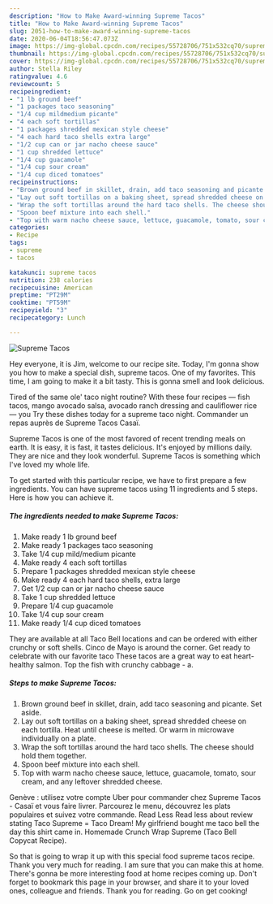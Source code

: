 ```yaml
---
description: "How to Make Award-winning Supreme Tacos"
title: "How to Make Award-winning Supreme Tacos"
slug: 2051-how-to-make-award-winning-supreme-tacos
date: 2020-06-04T18:56:47.073Z
image: https://img-global.cpcdn.com/recipes/55728706/751x532cq70/supreme-tacos-recipe-main-photo.jpg
thumbnail: https://img-global.cpcdn.com/recipes/55728706/751x532cq70/supreme-tacos-recipe-main-photo.jpg
cover: https://img-global.cpcdn.com/recipes/55728706/751x532cq70/supreme-tacos-recipe-main-photo.jpg
author: Stella Riley
ratingvalue: 4.6
reviewcount: 5
recipeingredient:
- "1 lb ground beef"
- "1 packages taco seasoning"
- "1/4 cup mildmedium picante"
- "4 each soft tortillas"
- "1 packages shredded mexican style cheese"
- "4 each hard taco shells extra large"
- "1/2 cup can or jar nacho cheese sauce"
- "1 cup shredded lettuce"
- "1/4 cup guacamole"
- "1/4 cup sour cream"
- "1/4 cup diced tomatoes"
recipeinstructions:
- "Brown ground beef in skillet, drain, add taco seasoning and picante. Set aside."
- "Lay out soft tortillas on a baking sheet, spread shredded cheese on each tortilla. Heat until cheese is melted. Or warm in microwave individually on a plate."
- "Wrap the soft tortillas around the hard taco shells. The cheese should hold them together."
- "Spoon beef mixture into each shell."
- "Top with warm nacho cheese sauce, lettuce, guacamole, tomato, sour cream, and any leftover shredded cheese."
categories:
- Recipe
tags:
- supreme
- tacos

katakunci: supreme tacos 
nutrition: 238 calories
recipecuisine: American
preptime: "PT29M"
cooktime: "PT59M"
recipeyield: "3"
recipecategory: Lunch

---
```



![Supreme Tacos](https://img-global.cpcdn.com/recipes/55728706/751x532cq70/supreme-tacos-recipe-main-photo.jpg)

Hey everyone, it is Jim, welcome to our recipe site. Today, I'm gonna show you how to make a special dish, supreme tacos. One of my favorites. This time, I am going to make it a bit tasty. This is gonna smell and look delicious.

Tired of the same ole&#39; taco night routine? With these four recipes — fish tacos, mango avocado salsa, avocado ranch dressing and cauliflower rice — you Try these dishes today for a supreme taco night. Commander un repas auprès de Supreme Tacos Casaï.

Supreme Tacos is one of the most favored of recent trending meals on earth. It is easy, it is fast, it tastes delicious. It's enjoyed by millions daily. They are nice and they look wonderful. Supreme Tacos is something which I've loved my whole life.


To get started with this particular recipe, we have to first prepare a few ingredients. You can have supreme tacos using 11 ingredients and 5 steps. Here is how you can achieve it.

<!--inarticleads1-->

##### The ingredients needed to make Supreme Tacos:

1. Make ready 1 lb ground beef
1. Make ready 1 packages taco seasoning
1. Take 1/4 cup mild/medium picante
1. Make ready 4 each soft tortillas
1. Prepare 1 packages shredded mexican style cheese
1. Make ready 4 each hard taco shells, extra large
1. Get 1/2 cup can or jar nacho cheese sauce
1. Take 1 cup shredded lettuce
1. Prepare 1/4 cup guacamole
1. Take 1/4 cup sour cream
1. Make ready 1/4 cup diced tomatoes


They are available at all Taco Bell locations and can be ordered with either crunchy or soft shells. Cinco de Mayo is around the corner. Get ready to celebrate with our favorite taco These tacos are a great way to eat heart-healthy salmon. Top the fish with crunchy cabbage - a. 

<!--inarticleads2-->

##### Steps to make Supreme Tacos:

1. Brown ground beef in skillet, drain, add taco seasoning and picante. Set aside.
1. Lay out soft tortillas on a baking sheet, spread shredded cheese on each tortilla. Heat until cheese is melted. Or warm in microwave individually on a plate.
1. Wrap the soft tortillas around the hard taco shells. The cheese should hold them together.
1. Spoon beef mixture into each shell.
1. Top with warm nacho cheese sauce, lettuce, guacamole, tomato, sour cream, and any leftover shredded cheese.


Genève : utilisez votre compte Uber pour commander chez Supreme Tacos - Casaï et vous faire livrer. Parcourez le menu, découvrez les plats populaires et suivez votre commande. Read Less Read less about review stating Taco Supreme = Taco Dream! My girlfriend bought me taco bell the day this shirt came in. Homemade Crunch Wrap Supreme (Taco Bell Copycat Recipe). 

So that is going to wrap it up with this special food supreme tacos recipe. Thank you very much for reading. I am sure that you can make this at home. There's gonna be more interesting food at home recipes coming up. Don't forget to bookmark this page in your browser, and share it to your loved ones, colleague and friends. Thank you for reading. Go on get cooking!
